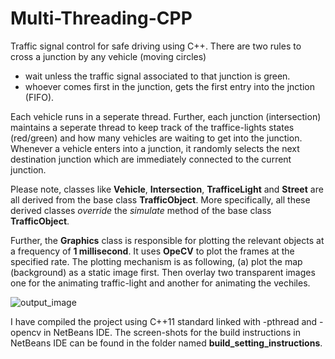 # Multi-Threading-CPP
Traffic signal control for safe driving using C++. There are two rules to cross a junction by any vehicle (moving circles)
* wait unless the traffic signal associated to that junction is green.
* whoever comes first in the junction, gets the first entry into the jnction (FIFO).

Each vehicle runs in a seperate thread. Further, each junction (intersection) maintains a seperate thread to keep track of the traffice-lights states (red/green) and how many vehicles are waiting to get into the junction. Whenever a vehicle enters into a junction, it randomly selects the next destination junction which are immediately connected to the current junction.

Please note, classes like **Vehicle**, **Intersection**, **TrafficeLight** and **Street** are all derived from the base class **TrafficObject**. More specifically, all these derived classes *override* the *simulate* method of the base class **TrafficObject**. 

Further, the **Graphics** class is responsible for plotting the relevant objects at a frequency of **1 millisecond**. It uses **OpeCV** to plot the frames at the specified rate. The plotting mechanism is as following, (a) plot the map (background) as a static image first. Then overlay two transparent images one for the animating traffic-light and another for animating the vechiles.

![output_image](./images/Traffic_Signal.gif)

I have compiled the project using C++11 standard linked with -pthread and -opencv in NetBeans IDE. The screen-shots for the build instructions in NetBeans IDE can be found in the folder named **build_setting_instructions**.
